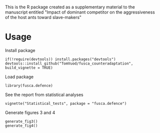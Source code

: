 This is the R package created as a supplementary material to the manuscript entitled "Impact of dominant competitor on the aggressiveness of the host ants toward slave-makers"
# Usage
Install package
```
if(!require(devtools)) install.packages("devtools")
devtools::install_github("TomVuod/fusca_counteradaptation", build_vignette = TRUE)
```
Load package
```
library(fusca.defence)
```
See the report from statistical analyses
```
vignette("Statistical_tests", package = "fusca.defence")
```
Generate figures 3 and 4
```
generate_fig3()
generate_fig4()
```

